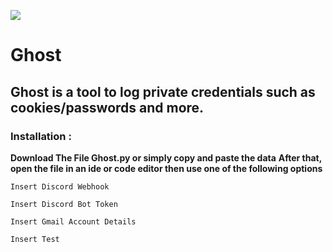 ![](https://github.com/TSMaitry/VirusX/raw/master/img/IMG_20200128_154104.jpg)
# Ghost
## Ghost is a tool to log private credentials such as cookies/passwords and more.
### Installation :
**Download The File Ghost.py or simply copy and paste the data**
**After that, open the file in an ide or code editor then use one of the following options** <br>
```
Insert Discord Webhook

Insert Discord Bot Token

Insert Gmail Account Details

Insert Test
```
